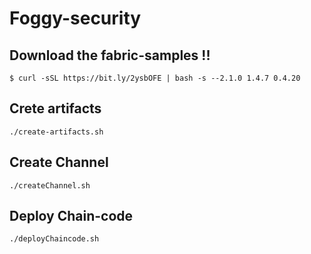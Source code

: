 # Foggy-security

## Download the fabric-samples !!

    $ curl -sSL https://bit.ly/2ysbOFE | bash -s --2.1.0 1.4.7 0.4.20

## Crete artifacts

    ./create-artifacts.sh 

## Create Channel

    ./createChannel.sh

## Deploy Chain-code

    ./deployChaincode.sh
